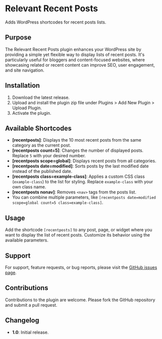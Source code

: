 # Relevant Recent Posts
Adds WordPress shortcodes for recent posts lists.

## Purpose
The Relevant Recent Posts plugin enhances your WordPress site by providing a simple yet flexible way to display lists of recent posts. It's particularly useful for bloggers and content-focused websites, where showcasing related or recent content can improve SEO, user engagement, and site navigation.

## Installation
1. Download the latest release.
2. Upload and install the plugin zip file under Plugins > Add New Plugin > Upload Plugin.
3. Activate the plugin.

## Available Shortcodes
- **[recentposts]**: Displays the 10 most recent posts from the same category as the current post. 
- **[recentposts count=5]**: Changes the number of displayed posts. Replace `5` with your desired number.
- **[recentposts scope=global]**: Displays recent posts from all categories.
- **[recentposts date=modified]**: Sorts posts by the last modified date instead of the published date.
- **[recentposts class=example-class]**: Applies a custom CSS class (`example-class`) to the list for styling. Replace `example-class` with your own class name.
- **[recentposts nonav]**: Removes `<nav>` tags from the posts list.
- You can combine multiple parameters, like `[recentposts date=modified scope=global count=5 class=example-class]`.

## Usage
Add the shortcode `[recentposts]` to any post, page, or widget where you want to display the list of recent posts. Customize its behavior using the available parameters.

## Support
For support, feature requests, or bug reports, please visit the [GitHub issues page](https://github.com/infinitnet/relevant-recent-posts/issues).

## Contributions
Contributions to the plugin are welcome. Please fork the GitHub repository and submit a pull request.

## Changelog
- **1.0**: Initial release.
